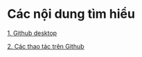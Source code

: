 # Các nội dung tìm hiểu

[1. Github desktop](./BC_Github#1)

[2. Các thao tác trên Github](./BC_Github#2)

